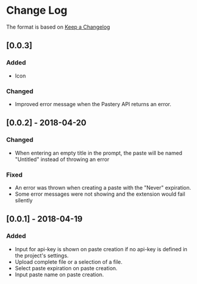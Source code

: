 # Change Log

The format is based on [Keep a Changelog](http://keepachangelog.com/en/1.0.0/)

## [0.0.3]
### Added
- Icon
### Changed
- Improved error message when the Pastery API returns an error.

## [0.0.2] - 2018-04-20
### Changed
- When entering an empty title in the prompt, the paste will be named "Untitled" instead of throwing an error
### Fixed
- An error was thrown when creating a paste with the "Never" expiration.
- Some error messages were not showing and the extension would fail silently

## [0.0.1] - 2018-04-19
### Added
- Input for api-key is shown on paste creation if no api-key is defined in the project's settings.
- Upload complete file or a selection of a file.
- Select paste expiration on paste creation.
- Input paste name on paste creation.
